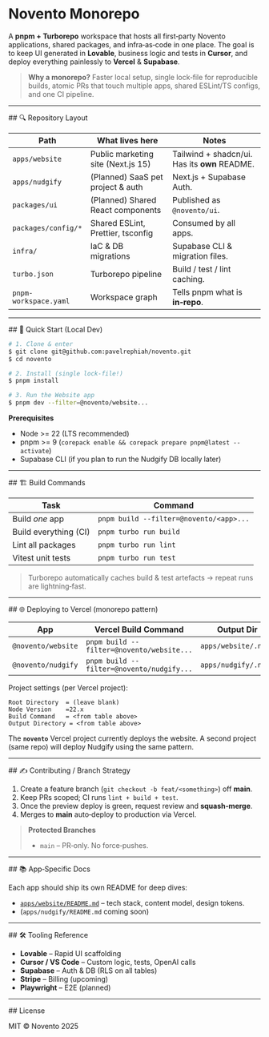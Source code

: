 # Novento Monorepo

A **pnpm + Turborepo** workspace that hosts all first‑party Novento applications, shared packages, and infra‑as‑code in one place. The goal is to keep UI generated in **Lovable**, business logic and tests in **Cursor**, and deploy everything painlessly to **Vercel** & **Supabase**.

> **Why a monorepo?** Faster local setup, single lock‑file for reproducible builds, atomic PRs that touch multiple apps, shared ESLint/TS configs, and one CI pipeline.

---

\## 🔍 Repository Layout

| Path                  | What lives here                    | Notes                                         |
| --------------------- | ---------------------------------- | --------------------------------------------- |
| `apps/website`        | Public marketing site (Next.js 15) | Tailwind + shadcn/ui. Has its **own** README. |
| `apps/nudgify`        | (Planned) SaaS pet project & auth    | Next.js + Supabase Auth.                      |
| `packages/ui`         | (Planned) Shared React components  | Published as `@novento/ui`.                   |
| `packages/config/*`   | Shared ESLint, Prettier, tsconfig  | Consumed by all apps.                         |
| `infra/`              | IaC & DB migrations                | Supabase CLI & migration files.               |
| `turbo.json`          | Turborepo pipeline                 | Build / test / lint caching.                  |
| `pnpm-workspace.yaml` | Workspace graph                    | Tells pnpm what is **in‑repo**.               |

---

\## 🚀 Quick Start (Local Dev)

```bash
# 1. Clone & enter
$ git clone git@github.com:pavelrephiah/novento.git
$ cd novento

# 2. Install (single lock‑file!)
$ pnpm install

# 3. Run the Website app
$ pnpm dev --filter=@novento/website...
```

**Prerequisites**

* Node >= 22 (LTS recommended)
* pnpm >= 9 (`corepack enable && corepack prepare pnpm@latest --activate`)
* Supabase CLI (if you plan to run the Nudgify DB locally later)

---

\## 🏗️ Build Commands

| Task                  | Command                                 |
| --------------------- | --------------------------------------- |
| Build *one* app       | `pnpm build --filter=@novento/<app>...` |
| Build everything (CI) | `pnpm turbo run build`                  |
| Lint all packages     | `pnpm turbo run lint`                   |
| Vitest unit tests     | `pnpm turbo run test`                   |

> Turborepo automatically caches build & test artefacts → repeat runs are lightning‑fast.

---

\## 🌐 Deploying to Vercel (monorepo pattern)

| App                | Vercel Build Command                      | Output Dir           |
| ------------------ | ----------------------------------------- | -------------------- |
| `@novento/website` | `pnpm build --filter=@novento/website...` | `apps/website/.next` |
| `@novento/nudgify` | `pnpm build --filter=@novento/nudgify...` | `apps/nudgify/.next` |

Project settings (per Vercel project):

```
Root Directory  = (leave blank)
Node Version    =22.x
Build Command   = <from table above>
Output Directory = <from table above>
```

The **`novento`** Vercel project currently deploys the website. A second project (same repo) will deploy Nudgify using the same pattern.

---

\## ✍️ Contributing / Branch Strategy

1. Create a feature branch (`git checkout -b feat/<something>`) off **main**.
2. Keep PRs scoped; CI runs `lint + build + test`.
3. Once the preview deploy is green, request review and **squash‑merge**.
4. Merges to **main** auto‑deploy to production via Vercel.

> **Protected Branches**
>
> * `main` – PR‑only. No force‑pushes.

---

\## 📚 App‑Specific Docs

Each app should ship its own README for deep dives:

* [`apps/website/README.md`](./apps/website/README.md) – tech stack, content model, design tokens.
* (`apps/nudgify/README.md` coming soon)

---

\## 🛠 Tooling Reference

* **Lovable** – Rapid UI scaffolding
* **Cursor / VS Code** – Custom logic, tests, OpenAI calls
* **Supabase** – Auth & DB (RLS on all tables)
* **Stripe** – Billing (upcoming)
* **Playwright** – E2E (planned)

---

\## License

MIT © Novento 2025
